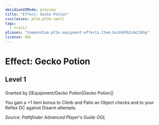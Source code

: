 ```yaml
---
obsidianUIMode: preview
title: "Effect: Gecko Potion"
cssclasses: pf2e,pf2e-spell
tags:
  - trait/
aliases: "Compendium.pf2e.equipment-effects.Item.buJnkFBzL4e22ASp"
license: OGL
---
```

# Effect: Gecko Potion
## Level 1
### 






Granted by [[Equipment/Gecko Potion|Gecko Potion]]

You gain a +1 item bonus to Climb and Palm an Object checks and to your Reflex DC against Disarm attempts.

*Source: Pathfinder Advanced Player's Guide*
*OGL*